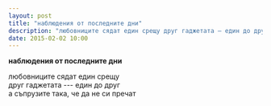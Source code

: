 ```yaml
---
layout: post
title: "наблюдения от последните дни"
description: "любовниците сядат един срещу друг гаджетата – един до друг a съпрузите така, че да не си пречат"
date: 2015-02-02 10:00
---
```

**наблюдения от последните дни**

любовниците сядат един срещу   
друг гаджетата --- един до друг  
a съпрузите така, че да не си пречат